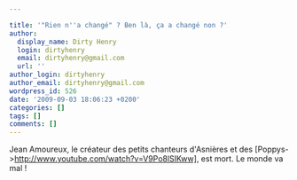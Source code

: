 ```yaml
---

title: '"Rien n''a changé" ? Ben là, ça a changé non ?'
author:
  display_name: Dirty Henry
  login: dirtyhenry
  email: dirtyhenry@gmail.com
  url: ''
author_login: dirtyhenry
author_email: dirtyhenry@gmail.com
wordpress_id: 526
date: '2009-09-03 18:06:23 +0200'
categories: []
tags: []
comments: []
---
```

Jean Amoureux, le créateur des petits chanteurs d'Asnières et des [Poppys->http://www.youtube.com/watch?v=V9Po8lSIKww], est mort. Le monde va mal !
